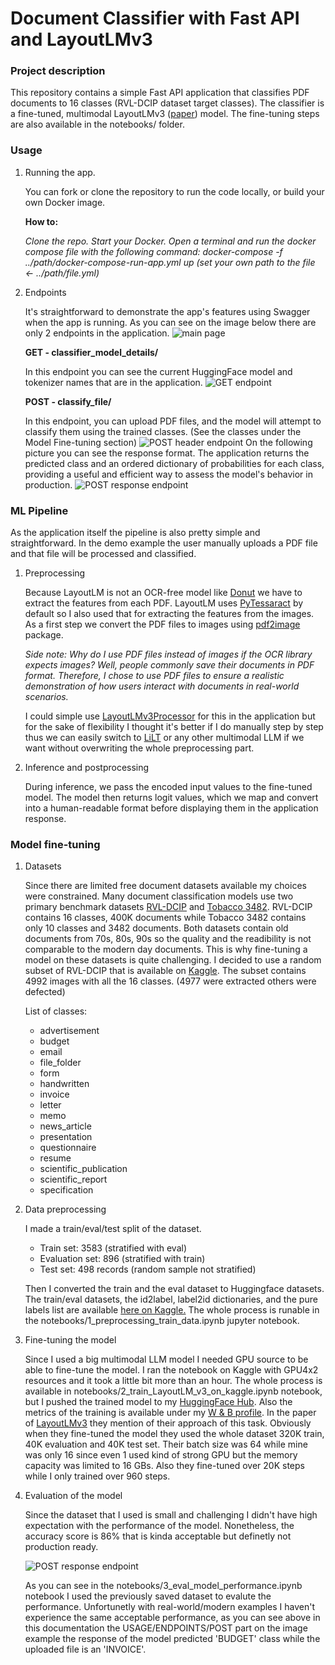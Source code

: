 # Document Classifier with Fast API and LayoutLMv3

### Project description
This repository contains a simple Fast API application that classifies PDF documents to 16 classes (RVL-DCIP dataset target classes).
The classifier is a fine-tuned, multimodal LayoutLMv3 ([paper](https://arxiv.org/abs/2204.08387)) model. The fine-tuning steps are also available in the notebooks/ folder.

### Usage
1. Running the app.

    You can fork or clone the repository to run the code locally, or build your own Docker image.

    **How to:**

    *Clone the repo. Start your Docker. Open a terminal and run the docker compose file with the following command: docker-compose -f ../path/docker-compose-run-app.yml up (set your own path to the file <- ../path/file.yml)*

2. Endpoints

    It's straightforward to demonstrate the app's features using Swagger when the app is running. As you can see on the image below there are only 2 endpoints in the application.
    ![main page](media/main_page.png)

    **GET - classifier_model_details/**

    In this endpoint you can see the current HuggingFace model and tokenizer names that are in the application.
    ![GET endpoint](media/get_ep.png)

    **POST - classify_file/**

    In this endpoint, you can upload PDF files, and the model will attempt to classify them using the trained classes. (See the classes under the Model Fine-tuning section)
    ![POST header endpoint](media/header_of_post_ep.png)
    On the following picture you can see the response format. The application returns the predicted class and an ordered dictionary of probabilities for each class, providing a useful and efficient way to assess the model's behavior in production.
    ![POST response endpoint](media/response_of_post_ep.png)

### ML Pipeline
As the application itself the pipeline is also pretty simple and straightforward. In the demo example the user manually uploads a PDF file and that file will be processed and classified. 
1. Preprocessing

    Because LayoutLM is not an OCR-free model like [Donut](https://arxiv.org/abs/2111.15664) we have to extract the features from each PDF. LayoutLM uses [PyTessaract](https://pypi.org/project/pytesseract/) by default so I also used that for extracting the features from the images. As a first step we convert the PDF files to images using [pdf2image](https://pypi.org/project/pdf2image/) package. 

    *Side note: Why do I use PDF files instead of images if the OCR library expects images? Well, people commonly save their documents in PDF format. Therefore, I chose to use PDF files to ensure a realistic demonstration of how users interact with documents in real-world scenarios.*

    I could simple use [LayoutLMv3Processor](https://huggingface.co/docs/transformers/model_doc/layoutlmv3#transformers.LayoutLMv3Processor) for this in the application but for the sake of flexibility I thought it's better if I do manually step by step thus we can easily switch to [LiLT](https://arxiv.org/abs/2202.13669) or any other multimodal LLM if we want without overwriting the whole preprocessing part.

2. Inference and postprocessing

    During inference, we pass the encoded input values to the fine-tuned model. The model then returns logit values, which we map and convert into a human-readable format before displaying them in the application response.


### Model fine-tuning

1. Datasets

    Since there are limited free document datasets available my choices were constrained. Many document classification models use two primary benchmark datasets [RVL-DCIP](https://paperswithcode.com/dataset/rvl-cdip) and [Tobacco 3482](https://paperswithcode.com/dataset/tobacco-3482). RVL-DCIP contains 16 classes, 400K documents while Tobacco 3482 contains only 10 classes and 3482 documents. Both datasets contain old documents from 70s, 80s, 90s so the quality and the readibility is not comparable to the modern day documents. This is why fine-tuning a model on these datasets is quite challenging. I decided to use a random subset of RVL-DCIP that is available on [Kaggle](https://www.kaggle.com/datasets/shaz13/real-world-documents-collections). The subset contains 4992 images with all the 16 classes. (4977 were extracted others were defected)

    List of classes:

    - advertisement      
    - budget       
    - email      
    - file_folder       
    - form       
    - handwritten       
    - invoice       
    - letter       
    - memo       
    - news_article       
    - presentation       
    - questionnaire       
    - resume       
    - scientific_publication       
    - scientific_report       
    - specification    

2. Data preprocessing

    I made a train/eval/test split of the dataset. 
    - Train set: 3583 (stratified with eval)
    - Evaluation set: 896 (stratified with train)
    - Test set: 498 records (random sample not stratified)

    Then I converted the train and the eval dataset to Huggingface datasets. The train/eval datasets, the id2label, label2id dictionaries, and the pure labels list are available [here on Kaggle.](https://www.kaggle.com/datasets/hajdudavid/rvl-dcip-sample)
    The whole process is runable in the notebooks/1_preprocessing_train_data.ipynb jupyter notebook.

3. Fine-tuning the model

    Since I used a big multimodal LLM model I needed GPU source to be able to fine-tune the model. I ran the notebook on Kaggle with GPU4x2 resources and it took a little bit more than an hour. The whole process is available in notebooks/2_train_LayoutLM_v3_on_kaggle.ipynb notebook, but I pushed the trained model to my [HuggingFace Hub](https://huggingface.co/davidhajdu/fine-tuned-rvl-cdip). Also the metrics of the training is available under my [W & B profile](https://wandb.ai/david_hajdu/huggingface/runs/0bqlwuvd?nw=nwuserhajdudavid). In the paper of [LayoutLMv3](https://arxiv.org/abs/2204.08387) they mention of their approach of this task. Obviously when they fine-tuned the model they used the whole dataset 320K train, 40K evaluation and 40K test set. Their batch size was 64 while mine was only 16 since even 1 used kind of strong GPU but the memory capacity was limited to 16 GBs. Also they fine-tuned over 20K steps while I only trained over 960 steps.

4. Evaluation of the model

    Since the dataset that I used is small and challenging I didn't have high expectation with the performance of the model. Nonetheless, the accuracy score is 86% that is kinda acceptable but definetly not production ready.

    ![POST response endpoint](media/class_rep.png)
    

    As you can see in the notebooks/3_eval_model_performance.ipynb notebook I used the previously saved dataset to evalute the performance. Unfortunetly with real-world/modern examples I haven't experience the same acceptable performance, as you can see above in this documentation the USAGE/ENDPOINTS/POST part on the image example the response of the model predicted 'BUDGET' class while the uploaded file is an 'INVOICE'.

    
